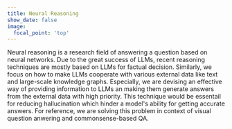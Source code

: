 ```yaml
---
title: Neural Reasoning
show_date: false
image:
  focal_point: 'top'
---
```


Neural reasoning is a research field of answering a question based on neural networks. Due to the great success of LLMs, recent reasoning techniques are mostly based on LLMs for factual decision. Similarly, we focus on how to make LLMs cooperate with various external data like text and large-scale knowledge graphs. Especially, we are devising an effective way of providing information to LLMs an making them generate answers from the external data with high priority. This technique would be essentail for reducing hallucination which hinder a model's ability for getting accurate answers. For reference, we are solving this problem in context of visual question anwering and commonsense-based QA.
